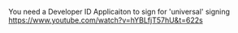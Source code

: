 You need a Developer ID Applicaiton to sign for 'universal' signing 
https://www.youtube.com/watch?v=hYBLfjT57hU&t=622s